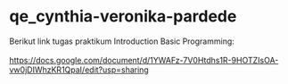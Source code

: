 # qe_cynthia-veronika-pardede

Berikut link tugas praktikum Introduction Basic Programming:<br><br>
https://docs.google.com/document/d/1YWAFz-7V0Htdhs1R-9HOTZIsOA-vw0jDIWhzKR1QpaI/edit?usp=sharing
